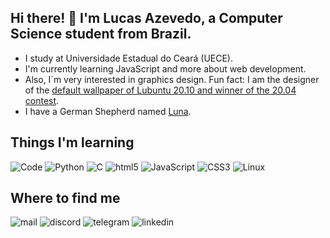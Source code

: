## Hi there! 👋 I'm Lucas Azevedo, a Computer Science student from Brazil.
- I study at Universidade Estadual do Ceará (UECE).
- I'm currently learning JavaScript and more about web development.
- Also, I´m very interested in graphics design. Fun fact: I am the designer of the <a href="https://discourse.lubuntu.me/t/focal-fossa-20-04-lts-wallpaper-competition/566/35">default wallpaper of Lubuntu 20.10 and winner of the 20.04 contest</a>.
- I have a German Shepherd named <a href="https://raw.githubusercontent.com/olucaspw/olucaspw/main/luna.jpg">Luna</a>.

## Things I'm learning
<p>
  <img alt="Code" src="https://img.shields.io/badge/Visual_Studio_Code-0078D4?style=for-the-badge&logo=visual%20studio%20code&logoColor=white">
  <img alt="Python" src="https://img.shields.io/badge/Python-3776AB?style=for-the-badge&logo=python&logoColor=white">
  <img alt="C" src="https://img.shields.io/badge/C-00599C?style=for-the-badge&logo=c&logoColor=white">
  <img alt="html5" src="https://img.shields.io/badge/HTML5-E34F26?style=for-the-badge&logo=html5&logoColor=white">
  <img alt="JavaScript" src="https://img.shields.io/badge/JavaScript-F7DF1E?style=for-the-badge&logo=javascript&logoColor=black">
  <img alt="CSS3" src="https://img.shields.io/badge/CSS3-1572B6?style=for-the-badge&logo=css3&logoColor=white">
  <img alt="Linux" src="https://img.shields.io/badge/Linux-FCC624?style=for-the-badge&logo=linux&logoColor=black">
</p>

## Where to find me
<p>
  <img alt="mail" src="https://img.shields.io/badge/Mail-lucasazevedooliveira@gmail.com-ED1C24?style=for-the-badge&logo=gmail&logoColor=white">
  <img alt="discord" src="https://img.shields.io/badge/Discord-Lucas%20Azevedo%205121-7289DA?style=for-the-badge&logo=discord&logoColor=white">
  <img alt="telegram" src="https://img.shields.io/badge/Telegram-olucasazvd-2CA5E0?style=for-the-badge&logo=telegram&logoColor=white">
  <img alt="linkedin" src="https://img.shields.io/badge/LinkedIn-olucasazvd-0077B5?style=for-the-badge&logo=linkedin&logoColor=white">
</p>
